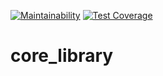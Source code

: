 [![Maintainability](https://api.codeclimate.com/v1/badges/83a7e859352bdbc910f5/maintainability)](https://codeclimate.com/github/Amyavow/core_library/maintainability) [![Test Coverage](https://api.codeclimate.com/v1/badges/83a7e859352bdbc910f5/test_coverage)](https://codeclimate.com/github/Amyavow/core_library/test_coverage)

# core_library
